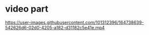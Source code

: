 # video part




https://user-images.githubusercontent.com/101312396/164738639-542626d6-02d0-4205-a182-d31182c5e41e.mp4

